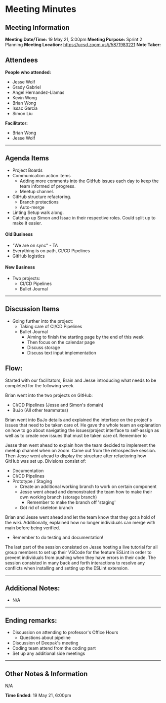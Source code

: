 # Meeting Minutes
## Meeting Information
**Meeting Date/Time:** 19 May 21, 5:00pm 
**Meeting Purpose:** Sprint 2 Planning 
**Meeting Location:** https://ucsd.zoom.us/j/5871983221
**Note Taker:** 

## Attendees
**People who attended:**
- Jesse Wolf
- Grady Gabriel
- Angel Hernandez-Llamas
- Kevin Wong
- Brian Wong
- Issac Garcia
- Simon Liu

**Facilitator:**
- Brian Wong
- Jesse Wolf
---

## Agenda Items
- Project Boards
- Communication action items
  - Adding more comments into the GitHub issues each day to keep the team informed of progress.
  - Meetup channel.
- GitHub structure refactoring.
  - Branch protections
  - Auto-merge
- Linting Setup walk along.
- Catchup up Simon and Issac in their respective roles. Could split up to make it easier.

#### Old Business
- "We are on sync" - TA 
- Everything is on path, CI/CD Pipelines
- GitHub logistics

#### New Business
- Two projects:
  - CI/CD Pipelines
  - Bullet Journal

---

## Discussion Items
- Going further into the project:
  - Taking care of CI/CD Pipelines
  - Bullet Journal
    - Aiming to finish the starting page by the end of this week
    - Then focus on the calendar page
    - Discuss storage
    - Discuss text input implementation


## Flow:
Started with our facilitators, Brain and Jesse introducing what needs to be completed for the following week. 

Brian went into the two projects on GitHub:
- CI/CD Pipelines (Jesse and Simon's domain)
- BuJo (All other teammates)

Brian went into BuJo details and explained the interface on the project's issues that need to be taken care of. He gave the whole team an explanation on how to go about navigating the issues/project interface to self-assign as well as to create new issues that must be taken care of. Remember to  

Jesse then went ahead to explain how the team decided to implement the meetup channel when on zoom. Came out from the retrospective session. Then Jesse went ahead to display the structure after refactoring how GitHub was set up. Divisions consist of:
  - Documentation
  - CI/CD Pipelines
  - Prototype / Staging
    - Create an additional working branch to work on certain component
    - Jesse went ahead and demonstrated the team how to make their own working branch (storage branch)
      - Remember to make the branch off 'staging'
    - Got rid of skeleton branch

Brian and Jesse went ahead and let the team know that they got a hold of the wiki. Additionally, explained how no longer individuals can merge with main before being verified. 

- Remember to do testing and documentation!

The last part of the session consisted on Jesse hosting a live tutorial for all group members to set up their VSCode for the feature ESLint in order to prevent individuals from pushing when they have errors in their code. The session consisted in many back and forth interactions to resolve any conflicts when installing and setting up the ESLint extension.

---


## Additional Notes:
- N/A
---

## Ending remarks:
- Discussion on attending to professor's Office Hours
  - Questions about pipeline
- Discussion of Deepak's meeting
- Coding team attend from the coding part
- Set up any additional side meetings
--- 

## Other Notes & Information
N/A

**Time Ended:** 
19 May 21, 6:00pm 